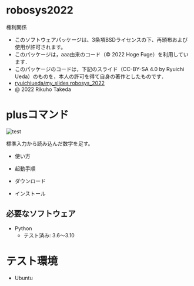 # robosys2022
権利関係
* このソフトウェアパッケージは、3条項BSDライセンスの下、再頒布および使用が許可されます。
* このパッケージは，aaa由来のコード（© 2022 Hoge Fuge）を利用しています．
* このパッケージのコードは，下記のスライド（CC-BY-SA 4.0 by Ryuichi Ueda）のものを，本人の許可を得て自身の著作としたものです．
* [ryuichiueda/my_slides robosys_2022](https://github.com/ryuichiueda/my_slides/tree/master/robosys_2022)
* @ 2022 Rikuho Takeda

# plusコマンド
![test](https://github.com/rikuhotakeda/robosys202x/actions/workflows/test.yml/badge.svg)

標準入力から読み込んだ数字を足す。

 * 使い方

 * 起動手順

 * ダウンロード

 * インストール

## 必要なソフトウェア
* Python
  * テスト済み: 3.6～3.10

# テスト環境
* Ubuntu
